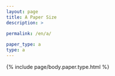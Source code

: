 ```yaml
---
layout: page
title: A Paper Size
description: >
 
permalink: /en/a/

paper_type: a
type: a
---
```

{% include page/body.paper.type.html %}
